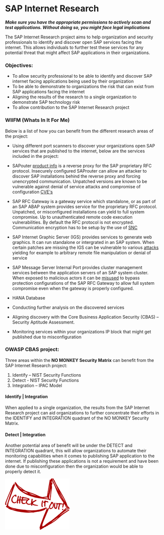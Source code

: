 # SAP Internet Research

*__Make sure you have the appropriate permissions to actively scan and test applications. Without doing so, you might face legal implications__*

The SAP Internet Research project aims to help organization and security professionals to identify and discover open SAP services facing the internet. This allows individuals to further test these services for any potential threat that might affect SAP applications in their organizations.  

### Objectives:

- To allow security professional to be able to identify and discover SAP internet facing applications being used by their organization
- To be able to demonstrate to organizations the risk that can exist from SAP applications facing the internet
- Aligning the results of the research to a single organization to demonstrate SAP technology risk
-	To allow contribution to the SAP Internet Research project

### WIIFM (Whats In It For Me)

Below is a list of how you can benefit from the different research areas of the project:

- Using different port scanners to discover your organizations open SAP services that are published to the internet, below are the services included in the project:
 - SAPouter [product info](https://support.sap.com/en/tools/connectivity-tools/saprouter.html) is a reverse proxy for the SAP proprietary RFC protocol. Insecurely configured SAProuter can allow an attacker to discover SAP installations behind the reverse proxy and forcing unencrypted communication. Unpatched versions are known to be vulnerable against denial of service attacks and compromise of configuration [CVE's](https://cve.mitre.org/cgi-bin/cvekey.cgi?keyword=SAProuter)
 - SAP RFC Gateway is a gateway service which standalone, or as part of an SAP ABAP system provides service for the proprietary RFC protocol. Unpatched, or misconfigured installations can yield to full system compromise. Up to unauthenticated remote code execution vulnerabilities. By default the RFC protocol is not encrypted. Communication encryption has to be setup by the use of [SNC](https://help.sap.com/viewer/e73bba71770e4c0ca5fb2a3c17e8e229/LATEST/en-US/e656f466e99a11d1a5b00000e835363f.html)
 - SAP Internet Graphic Server (IGS) provides services to generate web graphics. It can run standalone or intergrated in an SAP system. When certain patches are missing the IGS can be vulnerable to various [attacks](https://cve.mitre.org/cgi-bin/cvekey.cgi?keyword=SAP+IGS) yielding for example to arbitrary remote file manipulation or denial of service
 - SAP Message Server Internal Port provides cluster management services between the application servers of an SAP system cluster. When exposed to malicious actors it can be [misused](https://github.com/gelim/sap_ms) to bypass protection configurations of the SAP RFC Gateway to allow full system compromise even when the gateway is properly configured.
 - HANA Database

- Conducting further analysis on the discovered services
- Aligning discovery with the Core Business Application Security (CBAS) – Security Aptitude Assessment.
- Monitoring services within your organizations IP block that might get published due to misconfiguration

### OWASP CBAS project:

Three areas within the __NO MONKEY Security Matrix__ can benefit from the SAP Internet Research project:
1. Identify – NIST Security Functions
2. Detect - NIST Security Functions
3. Integration – IPAC Model

#### Identify | Integration

When applied to a single organization, the results from the SAP Internet Research project can aid organizations to further concentrate their efforts in the IDENTIFY and INTEGRATION quadrant of the NO MONKEY Security Matrix.

#### Detect | Integration

Another potential area of benefit will be under the DETECT and INTEGRATION quadrant, this will allow organizations to automate their monitoring capabilities when it comes to publishing SAP application to the internet. If publishing these applications is not a requirement and have been done due to misconfiguration then the organization would be able to properly detect it.


[![button](cio.png)](SAP_Internet_Research_HOW_TO.md)

